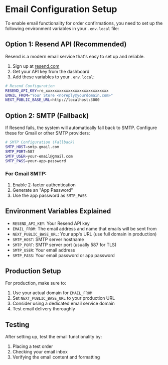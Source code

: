 # Email Configuration Setup

To enable email functionality for order confirmations, you need to set up the following environment variables in your `.env.local` file:

## Option 1: Resend API (Recommended)

Resend is a modern email service that's easy to set up and reliable.

1. Sign up at [resend.com](https://resend.com)
2. Get your API key from the dashboard
3. Add these variables to your `.env.local`:

```bash
# Resend Configuration
RESEND_API_KEY=re_xxxxxxxxxxxxxxxxxxxxxxxxxxxx
EMAIL_FROM="Your Store <noreply@yourdomain.com>"
NEXT_PUBLIC_BASE_URL=http://localhost:3000
```

## Option 2: SMTP (Fallback)

If Resend fails, the system will automatically fall back to SMTP. Configure these for Gmail or other SMTP providers:

```bash
# SMTP Configuration (Fallback)
SMTP_HOST=smtp.gmail.com
SMTP_PORT=587
SMTP_USER=your-email@gmail.com
SMTP_PASS=your-app-password
```

### For Gmail SMTP:
1. Enable 2-factor authentication
2. Generate an "App Password" 
3. Use the app password as `SMTP_PASS`

## Environment Variables Explained

- `RESEND_API_KEY`: Your Resend API key
- `EMAIL_FROM`: The email address and name that emails will be sent from
- `NEXT_PUBLIC_BASE_URL`: Your app's URL (use full domain in production)
- `SMTP_HOST`: SMTP server hostname
- `SMTP_PORT`: SMTP server port (usually 587 for TLS)
- `SMTP_USER`: Your email address
- `SMTP_PASS`: Your email password or app password

## Production Setup

For production, make sure to:
1. Use your actual domain for `EMAIL_FROM`
2. Set `NEXT_PUBLIC_BASE_URL` to your production URL
3. Consider using a dedicated email service domain
4. Test email delivery thoroughly

## Testing

After setting up, test the email functionality by:
1. Placing a test order
2. Checking your email inbox
3. Verifying the email content and formatting 